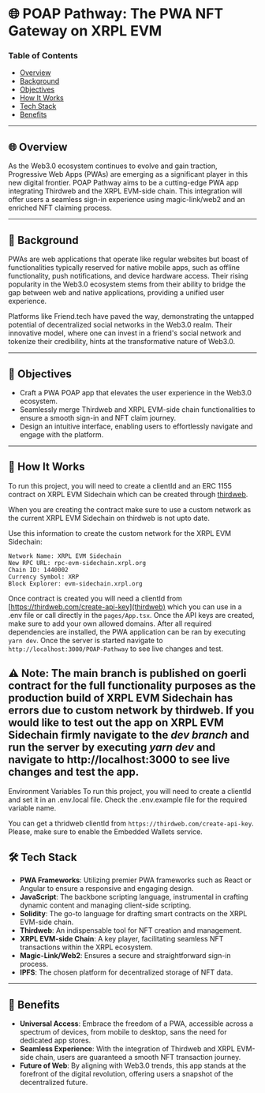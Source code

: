 # 🌐 POAP Pathway: The PWA NFT Gateway on XRPL EVM

### Table of Contents
- [Overview](#overview)
- [Background](#background)
- [Objectives](#objectives)
- [How It Works](#how-it-works)
- [Tech Stack](#tech-stack)
- [Benefits](#benefits)

---

## 🌐 Overview

As the Web3.0 ecosystem continues to evolve and gain traction, Progressive Web Apps (PWAs) are emerging as a significant player in this new digital frontier. POAP Pathway aims to be a cutting-edge PWA app integrating Thirdweb and the XRPL EVM-side chain. This integration will offer users a seamless sign-in experience using magic-link/web2 and an enriched NFT claiming process.

---

## 📖 Background

PWAs are web applications that operate like regular websites but boast of functionalities typically reserved for native mobile apps, such as offline functionality, push notifications, and device hardware access. Their rising popularity in the Web3.0 ecosystem stems from their ability to bridge the gap between web and native applications, providing a unified user experience.

Platforms like Friend.tech have paved the way, demonstrating the untapped potential of decentralized social networks in the Web3.0 realm. Their innovative model, where one can invest in a friend's social network and tokenize their credibility, hints at the transformative nature of Web3.0.


---

## 🎯 Objectives

- Craft a PWA POAP app that elevates the user experience in the Web3.0 ecosystem.
- Seamlessly merge Thirdweb and XRPL EVM-side chain functionalities to ensure a smooth sign-in and NFT claim journey.
- Design an intuitive interface, enabling users to effortlessly navigate and engage with the platform.

---

## 📖 How It Works

To run this project, you will need to create a clientId and an ERC 1155 contract on XRPL EVM Sidechain which can be created through [thirdweb](https://thirdweb.com/dashboard/contracts/deploy). 

When you are creating the contract make sure to use a custom network as the current XRPL EVM Sidechain on thirdweb is not upto date. 

Use this information to create the custom network for the XRPL EVM Sidechain:

```
Network Name: XRPL EVM Sidechain
New RPC URL: rpc-evm-sidechain.xrpl.org 
Chain ID: 1440002
Currency Symbol: XRP
Block Explorer: evm-sidechain.xrpl.org
```

Once contract is created you will need a clientId from [https://thirdweb.com/create-api-key](thirdweb) which you can use in a .env file or call directly in the `pages/App.tsx`. Once the API keys are created, make sure to add your own allowed domains. After all required dependencies are installed, the PWA application can be ran by executing `yarn dev`. Once the server is started navigate to `http://localhost:3000/POAP-Pathway` to see live changes and test.

⚠️ Note: The main branch is published on goerli contract for the full functionality purposes as the production build of XRPL EVM Sidechain has errors due to custom network by thirdweb. If you would like to test out the app on XRPL EVM Sidechain firmly navigate to the *dev branch* and run the server by executing *yarn dev* and navigate to http://localhost:3000 to see live changes and test the app.
---

Environment Variables
To run this project, you will need to create a clientId and set it in an .env.local file. Check the .env.example file for the required variable name.

You can get a thridweb clientId from `https://thirdweb.com/create-api-key`. Please, make sure to enable the Embedded Wallets service.

## 🛠 Tech Stack

- **PWA Frameworks**: Utilizing premier PWA frameworks such as React or Angular to ensure a responsive and engaging design.
- **JavaScript**: The backbone scripting language, instrumental in crafting dynamic content and managing client-side scripting.
- **Solidity**: The go-to language for drafting smart contracts on the XRPL EVM-side chain.
- **Thirdweb**: An indispensable tool for NFT creation and management.
- **XRPL EVM-side Chain**: A key player, facilitating seamless NFT transactions within the XRPL ecosystem.
- **Magic-Link/Web2**: Ensures a secure and straightforward sign-in process.
- **IPFS**: The chosen platform for decentralized storage of NFT data.

---

## 🌟 Benefits

- **Universal Access**: Embrace the freedom of a PWA, accessible across a spectrum of devices, from mobile to desktop, sans the need for dedicated app stores.
- **Seamless Experience**: With the integration of Thirdweb and XRPL EVM-side chain, users are guaranteed a smooth NFT transaction journey.
- **Future of Web**: By aligning with Web3.0 trends, this app stands at the forefront of the digital revolution, offering users a snapshot of the decentralized future.

